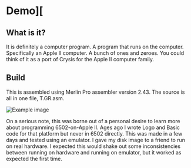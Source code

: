 # Demo][

## What is it?
It is definitely a computer program. A program that runs on the computer. Specifically an Apple II computer. A bunch of ones and zeroes. You could think of it as a port of Crysis for the Apple II computer family.

## Build
This is assembled using Merlin Pro assembler version 2.43. The source is all in one file, T.GR.asm.

![Example image](https://raw.githubusercontent.com/clandrew/gfx2/master/Images/Fanart.png "Example image")

On a serious note, this was borne out of a personal desire to learn more about programming 6502-on-Apple II. Ages ago I wrote Logo and Basic code for that platform but never in 6502 directly. This was made in a few days and tested using an emulator. I gave my disk image to a friend to run on real hardware. I expected this would shake out some inconsistencies between running on hardware and running on emulator, but it worked as expected the first time.
